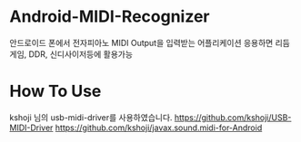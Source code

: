 # Android-MIDI-Recognizer
안드로이드 폰에서 전자피아노 MIDI Output을 입력받는 어플리케이션 응용하면 리듬게임, DDR, 신디사이저등에 활용가능

# How To Use
kshoji 님의 usb-midi-driver를 사용하였습니다.
https://github.com/kshoji/USB-MIDI-Driver
https://github.com/kshoji/javax.sound.midi-for-Android
